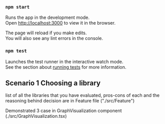 
### `npm start`

Runs the app in the development mode.\
Open [http://localhost:3000](http://localhost:3000) to view it in the browser.

The page will reload if you make edits.\
You will also see any lint errors in the console.

### `npm test`

Launches the test runner in the interactive watch mode.\
See the section about [running tests](https://facebook.github.io/create-react-app/docs/running-tests) for more information.


## Scenario 1 Choosing a library

list of all the libraries that you have evaluated, pros-cons of each and the reasoning behind decision are in Feature file ("./src/Feature")

Demonstrated 3 case in GraphVisualization component (./src/GraphVisualization.tsx)
